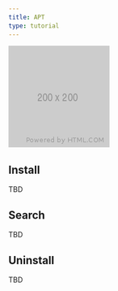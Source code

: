 ```yaml
---
title: APT
type: tutorial
---
```



![test](img/200x200.png)

## Install

TBD

## Search

TBD

## Uninstall

TBD
